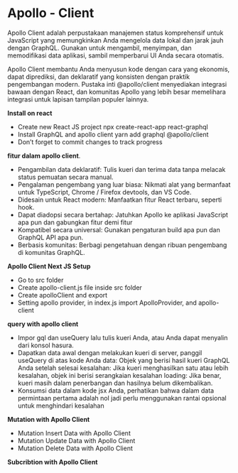 # Apollo - Client

Apollo Client adalah perpustakaan manajemen status komprehensif untuk JavaScript yang memungkinkan Anda mengelola data lokal dan jarak jauh dengan GraphQL. Gunakan untuk mengambil, menyimpan, dan memodifikasi data aplikasi, sambil memperbarui UI Anda secara otomatis.

Apollo Client membantu Anda menyusun kode dengan cara yang ekonomis, dapat diprediksi, dan deklaratif yang konsisten dengan praktik pengembangan modern. Pustaka inti @apollo/client menyediakan integrasi bawaan dengan React, dan komunitas Apollo yang lebih besar memelihara integrasi untuk lapisan tampilan populer
lainnya.

**Install on react**

- Create new React JS project
  npx create-react-app react-graphql
- Install GraphQL and apollo client
  yarn add graphql @apollo/client
- Don’t forget to commit changes to track progress

**fitur dalam apollo client**.

- Pengambilan data deklaratif: Tulis kueri dan terima data tanpa melacak status pemuatan secara manual.
- Pengalaman pengembang yang luar biasa: Nikmati alat yang bermanfaat untuk TypeScript, Chrome / Firefox devtools, dan VS Code.
- Didesain untuk React modern: Manfaatkan fitur React terbaru, seperti hook.
- Dapat diadopsi secara bertahap: Jatuhkan Apollo ke aplikasi JavaScript apa pun dan gabungkan fitur demi fitur
- Kompatibel secara universal: Gunakan pengaturan build apa pun dan GraphQL API apa pun.
- Berbasis komunitas: Berbagi pengetahuan dengan ribuan pengembang di komunitas GraphQL.

**Apollo Client Next JS Setup**

- Go to src folder
- Create apollo-client.js file inside src folder
- Create apolloClient and export
- Setting apollo provider, in index.js import ApolloProvider, and apollo-client

**query with apollo client**

- Impor gql dan useQuery lalu tulis kueri Anda, atau Anda dapat menyalin dari konsol hasura.
- Dapatkan data awal dengan melakukan kueri di server, panggil useQuery di atas kode Anda
  data: Objek yang berisi hasil kueri GraphQL Anda setelah selesai
  kesalahan: Jika kueri menghasilkan satu atau lebih kesalahan, objek ini berisi serangkaian kesalahan
  loading: Jika benar, kueri masih dalam penerbangan dan hasilnya belum dikembalikan.
- Konsumsi data dalam kode jsx Anda, perhatikan bahwa dalam data permintaan pertama adalah nol jadi perlu menggunakan rantai opsional untuk menghindari kesalahan

**Mutation with Apollo Client**

- Mutation Insert Data with Apollo Client
- Mutation Update Data with Apollo Client
- Mutation Delete Data with Apollo Client

**Subcribtion with Apollo Client**
